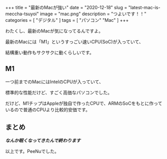 +++
title = "最新のMacが強い"
date = "2020-12-18"
slug = "latest-mac-is-meccha-tsuyoi"
image = "mac.png"
description = "つよいです！！"
categories = [
    "デジタル"
]
tags = [
    "パソコン"
    "Mac"
]
+++

わたくし、最新のMacが気になってるんですよ。

最新のMacには「M1」というすっごい速いCPU(SoC)が入っていて、

結構重い動作もサクサクに動くらしいです。

## M1

一つ前までのMacにはIntelのCPUが入っていて、

標準的な性能だけど、すごく高価なパソコンでした。

だけど、M1チップはAppleが独自で作ったCPUで、ARMのSoCをもとに作っているので普通のCPUより比較的安価です。

## まとめ

***なんか眠くなってきたんで終わります***

以上です。PeeNuでした。

